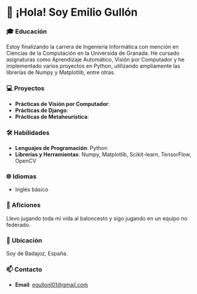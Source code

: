 # 👋 ¡Hola! Soy Emilio Gullón

### 🎓 Educación
Estoy finalizando la carrera de Ingeniería Informática con mención en Ciencias de la Computación en la Universida de Granada. He cursado asignaturas como Aprendizaje Automático, Visión por Computador y he implementado varios proyectos en Python, utilizando ampliamente las librerías de Numpy y Matplotlib, entre otras.

### 💻 Proyectos
- **Prácticas de Visión por Computador**: 
- **Prácticas de Django**: 
- **Prácticas de Metaheurística**: 

### 🛠️ Habilidades
- **Lenguajes de Programación**: Python
- **Librerías y Herramientas**: Numpy, Matplotlib, Scikit-learn, TensorFlow, OpenCV

### 🌐 Idiomas
- Inglés básico

### 🏀 Aficiones
Llevo jugando toda mi vida al baloncesto y sigo jugando en un equipo no federado.

### 📍 Ubicación
Soy de Badajoz, España.

### 📫 Contacto
- **Email**: egullonl01@gmail.com
